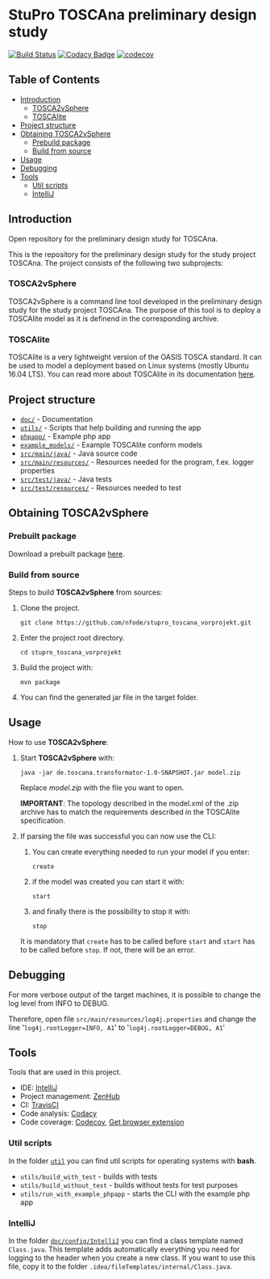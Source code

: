 # StuPro TOSCAna preliminary design study
[![Build Status](https://travis-ci.org/nfode/stupro_toscana_vorprojekt.svg?branch=master)](https://travis-ci.org/nfode/stupro_toscana_vorprojekt) [![Codacy Badge](https://api.codacy.com/project/badge/Grade/46bbcc976f084a19a01300393554adf0)](https://www.codacy.com/app/nfode/stupro_toscana_vorprojekt?utm_source=github.com&amp;utm_medium=referral&amp;utm_content=nfode/stupro_toscana_vorprojekt&amp;utm_campaign=Badge_Grade)
[![codecov](https://codecov.io/gh/nfode/stupro_toscana_vorprojekt/branch/master/graph/badge.svg)](https://codecov.io/gh/nfode/stupro_toscana_vorprojekt)

## Table of Contents
* [Introduction](#introduction)
  * [TOSCA2vSphere](#tosca2vsphere)
  * [TOSCAlite](#toscalite)
* [Project structure](#project-structure)
* [Obtaining TOSCA2vSphere](#obtaining-tosca2vsphere)
  * [Prebuild package](#prebuild-package)
  * [Build from source](#build-from-source)
* [Usage](#usage)
* [Debugging](#debugging)
* [Tools](#tools)
  * [Util scripts](#util-scripts)
  * [IntelliJ](#intellij)


## Introduction
Open repository for the preliminary design study for TOSCAna.

This is the repository for the preliminary design study for the study project TOSCAna. The project consists of the following two subprojects:

### TOSCA2vSphere
TOSCA2vSphere is a command line tool developed in the preliminary design study for the study project TOSCAna. The purpose of this tool is to deploy a TOSCAlite model as it is definend in the corresponding archive.

### TOSCAlite
TOSCAlite is a very lightweight version of the OASIS TOSCA standard. It can be used to model a deployment based on Linux systems (mostly Ubuntu 16.04 LTS). You can read more about TOSCAlite in its documentation [here](doc/toscalite/).

## Project structure
- [`doc/`](doc/) - Documentation
- [`utils/`](utils/) - Scripts that help building and running the app
- [`phpapp/`](phpapp/) - Example php app
- [`example_models/`](example_models/) - Example TOSCAlite conform models
- [`src/main/java/`](src/main/java/) - Java source code
- [`src/main/resources/`](src/main/resources/) - Resources needed for the program, f.ex. logger properties
- [`src/test/java/`](src/test/java/) - Java tests
- [`src/test/resources/`](src/test/resources/) - Resources needed to test


## Obtaining TOSCA2vSphere

### Prebuilt package

Download a prebuilt package [here](https://github.com/nfode/stupro_toscana_vorprojekt/releases/tag/v1.0).



### Build from source
Steps to build **TOSCA2vSphere** from sources:
1. Clone the project.

    `git clone https://github.com/nfode/stupro_toscana_vorprojekt.git`
2. Enter the project root directory.

    `cd stupro_toscana_vorprojekt`
3. Build the project with:

    `
    mvn package
    `
4. You can find the generated jar file in the target folder.

## Usage
How to use **TOSCA2vSphere**:

1. Start **TOSCA2vSphere** with:

    `
    java -jar de.toscana.transformator-1.0-SNAPSHOT.jar model.zip
    `

    Replace *model.zip* with the file you want to open.

    **IMPORTANT**: The topology described in the model.xml of the .zip archive has to match the requirements described in the TOSCAlite specification.

2. If parsing the file was successful you can now use the CLI:
    1. You can create everything needed to run your model if you enter:

        `
        create
        `
    2. if the model was created you can start it with:

        `
        start
        `
    3. and finally there is the possibility to stop it with:

        `
        stop
        `

    It is mandatory that `create` has to be called before `start` and `start` has to be called before `stop`. If not, there will be an error.

## Debugging

For more verbose output of the target machines, it is possible to change the log level from INFO to DEBUG.

Therefore, open file ```src/main/resources/log4j.properties``` and change the line '```log4j.rootLogger=INFO, A1```' to '```log4j.rootLogger=DEBUG, A1```'
## Tools

Tools that are used in this project.

- IDE: [IntelliJ](https://www.jetbrains.com/idea/)
- Project management: [ZenHub](https://www.zenhub.com/)
- CI: [TravisCI](https://travis-ci.org/nfode/stupro_toscana_vorprojekt)
- Code analysis: [Codacy](https://www.codacy.com/app/nfode/stupro_toscana_vorprojekt/dashboard)
- Code coverage: [Codecov](https://codecov.io/gh/nfode/stupro_toscana_vorprojekt), [Get browser extension](https://github.com/codecov/browser-extension)

### Util scripts

In the folder [`util`](util/) you can find util scripts for operating systems with **bash**.
- `utils/build_with_test` - builds with tests
- `utils/build_without_test` - builds without tests for test purposes
- `utils/run_with_example_phpapp` - starts the CLI with the example php app


### IntelliJ

In the folder [`doc/config/IntelliJ`](doc/config/IntelliJ/) you can find a class template named `Class.java`. This template adds automatically everything you need for logging to the header when you create a new class.
If you want to use this file, copy it to the folder `.idea/fileTemplates/internal/Class.java`.  
